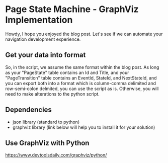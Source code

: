# Page State Machine - GraphViz Implementation

Howdy, I hope you enjoyed the blog post. Let's see if we can automate your navigation development experience.

## Get your data into format

So, in the script, we assume the same format within the blog post. 
As long as your "PageState" table contains an Id and Title, 
and your "PageTransition" table contains an EventId, StateId, and NextStateId,
and you can export both into a format which is column-comma delimited and row-semi-colon delmited,
you can use the script as is.
Otherwise, you will need to make alterations to the python script.

## Dependencies

- json library (standard to python)
- graphviz library (link below will help you to install it for your solution)

## Use GraphViz with Python

https://www.devtoolsdaily.com/graphviz/python/
